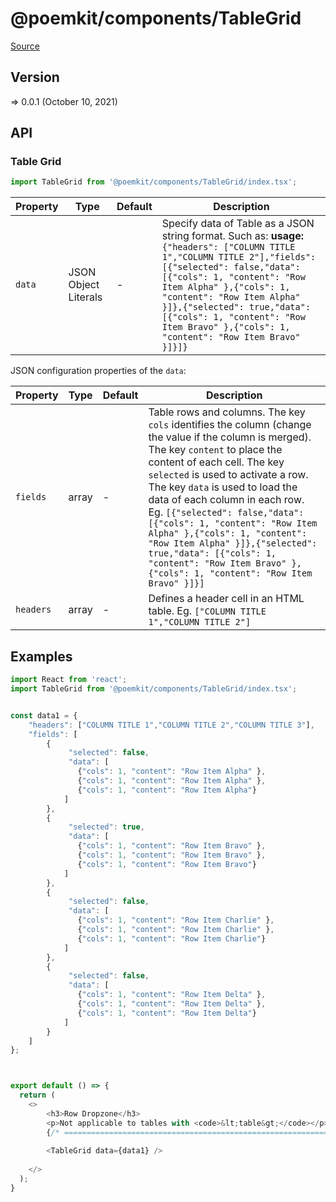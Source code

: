 # @poemkit/components/TableGrid

[Source](https://github.com/xizon/poemkit/tree/main/src/client/components/TableGrid)

## Version

=> 0.0.1 (October 10, 2021)

## API

### Table Grid
```js
import TableGrid from '@poemkit/components/TableGrid/index.tsx';
```
| Property | Type | Default | Description |
| --- | --- | --- | --- |
| `data` | JSON Object Literals | - | Specify data of Table as a JSON string format. Such as: **usage:**<br />`{"headers": ["COLUMN TITLE 1","COLUMN TITLE 2"],"fields":[{"selected": false,"data": [{"cols": 1, "content": "Row Item Alpha" },{"cols": 1, "content": "Row Item Alpha" }]},{"selected": true,"data": [{"cols": 1, "content": "Row Item Bravo" },{"cols": 1, "content": "Row Item Bravo" }]}]}` |



JSON configuration properties of the `data`:

| Property | Type | Default | Description |
| --- | --- | --- | --- |
| `fields` | array | - | Table rows and columns. The key `cols` identifies the column (change the value if the column is merged). The key `content` to place the content of each cell. The key `selected` is used to activate a row. The key `data` is used to load the data of each column in each row. Eg. `[{"selected": false,"data": [{"cols": 1, "content": "Row Item Alpha" },{"cols": 1, "content": "Row Item Alpha" }]},{"selected": true,"data": [{"cols": 1, "content": "Row Item Bravo" },{"cols": 1, "content": "Row Item Bravo" }]}]` |
| `headers` | array | - | Defines a header cell in an HTML table. Eg. `["COLUMN TITLE 1","COLUMN TITLE 2"]` |



## Examples

```js
import React from 'react';
import TableGrid from '@poemkit/components/TableGrid/index.tsx';


const data1 = {
	"headers": ["COLUMN TITLE 1","COLUMN TITLE 2","COLUMN TITLE 3"],
	"fields": [
		{  
			 "selected": false, 
			 "data": [
			   {"cols": 1, "content": "Row Item Alpha" },
			   {"cols": 1, "content": "Row Item Alpha" },
			   {"cols": 1, "content": "Row Item Alpha"}
			] 
		},
		{
			 "selected": true, 
			 "data": [
			   {"cols": 1, "content": "Row Item Bravo" },
			   {"cols": 1, "content": "Row Item Bravo" },
			   {"cols": 1, "content": "Row Item Bravo"}
			] 
		},
		{
			 "selected": false, 
			 "data": [
			   {"cols": 1, "content": "Row Item Charlie" },
			   {"cols": 1, "content": "Row Item Charlie" },
			   {"cols": 1, "content": "Row Item Charlie"}
			] 
		},
		{
			 "selected": false, 
			 "data": [
			   {"cols": 1, "content": "Row Item Delta" },
			   {"cols": 1, "content": "Row Item Delta" },
			   {"cols": 1, "content": "Row Item Delta"}
			] 
		}
	]
};



export default () => {
  return (
    <>
		<h3>Row Dropzone</h3>
		<p>Not applicable to tables with <code>&lt;table&gt;</code></p>
		{/* ================================================================== */} 
	  
	    <TableGrid data={data1} />
				
    </>
  );
}

```